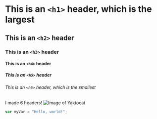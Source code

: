 # This is an `<h1>` header, which is the largest
## This is an `<h2>` header
### This is an `<h3>` header
#### This is an `<h4>` header
##### This is an `<h5>` header
###### This is an `<h6>` header, which is the smallest
I made 6 headers!
![Image of Yaktocat](https://octodex.github.com/images/yaktocat.png)
``` javascript
var myVar = "Hello, world!";
```
